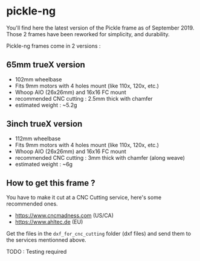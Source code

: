 # pickle-ng

You'll find here the latest version of the Pickle frame as of September 2019. Those 2 frames have been reworked for simplicity, and durability.

Pickle-ng frames come in 2 versions :

## 65mm trueX version

* 102mm wheelbase
* Fits 9mm motors with 4 holes mount (like 110x, 120x, etc.)
* Whoop AIO (26x26mm) and 16x16 FC mount
* recommended CNC cutting : 2.5mm thick with chamfer
* estimated weight : ~5.2g


## 3inch trueX version 

* 112mm wheelbase
* Fits 9mm motors with 4 holes mount (like 110x, 120x, etc.)
* Whoop AIO (26x26mm) and 16x16 FC mount
* recommended CNC cutting : 3mm thick with chamfer (along weave)
* estimated weight : ~6g


## How to get this frame ?

You have to make it cut at a CNC Cutting service, here's some recommended ones.

* https://www.cncmadness.com (US/CA)
* https://www.ahltec.de (EU)

Get the files in the ```dxf_for_cnc_cutting``` folder (dxf files) and send them to the services mentionned above.


TODO : Testing required
